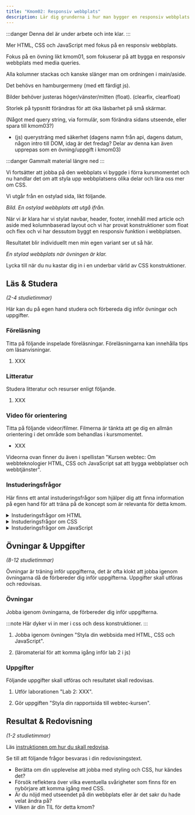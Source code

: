 ```yaml
---
title: "Kmom02: Responsiv webbplats" 
description: Lär dig grunderna i hur man bygger en responsiv webbplats.
---
```


:::danger
Denna del är under arbete och inte klar.
:::

Mer HTML, CSS och JavaScript med fokus på en responsiv webbplats.

Fokus på en övning likt kmom01, som fokuserar på att bygga en responsiv webbplats med media queries. 

Alla kolumner stackas och kanske slänger man om ordningen i main/aside.

Det behövs en hamburgermeny (med ett färdigt js).

Bilder behöver justeras höger/vänster/mitten (float). (clearfix, clearfloat)

Storlek på typsnitt förändras för att öka läsbarhet på små skärmar.

(Något med query string, via formulär, som förändra sidans utseende, eller spara till kmom03?)

* (js) querysträng med säkerhet (dagens namn från api, dagens datum, någon intro till DOM, idag är det fredag? Delar av denna kan även upprepas som en övning/uppgift i kmom03)


:::danger
Gammalt material längre ned
:::


Vi fortsätter att jobba på den webbplats vi byggde i förra kursmomentet och nu handlar det om att styla upp webbplatsens olika delar och lära oss mer om CSS.

Vi utgår från en ostylad sida, likt följande.

_Bild. En ostylad webbplats att utgå ifrån._

När vi är klara har vi stylat navbar, header, footer, innehåll med article och aside med kolumnbaserad layout och vi har provat konstruktioner som float och flex och vi har dessutom byggt en responsiv funktion i webbplatsen.

Resultatet blir individuellt men min egen variant ser ut så här.

_En stylad webbplats när övningen är klar._

Lycka till när du nu kastar dig in i en underbar värld av CSS konstruktioner.



## Läs & Studera

_(2-4 studietimmar)_

Här kan du på egen hand studera och förbereda dig inför övningar och uppgifter.




### Föreläsning

Titta på följande inspelade föreläsningar. Föreläsningarna kan innehålla tips om läsanvisningar.

1. XXX



### Litteratur

Studera litteratur och resurser enligt följande.

1. XXX



### Video för orientering

Titta på följande videor/filmer. Filmerna är tänkta att ge dig en allmän orientering i det område som behandlas i kursmomentet.

* XXX

Videorna ovan finner du även i spellistan "Kursen webtec: Om webbteknologier HTML, CSS och JavaScript sat att bygga webbplatser och webbtjänster".



### Instuderingsfrågor

Här finns ett antal instuderingsfrågor som hjälper dig att finna information på egen hand för att träna på de koncept som är relevanta för detta kmom.

<details>
<summary>Instuderingsfrågor om HTML</summary>

1. Vad står HTML för?

</details>

<details>
<summary>Instuderingsfrågor om CSS</summary>

1. Vad står CSS för?

</details>

<details>
<summary>Instuderingsfrågor om JavaScript</summary>

1. Ge en kort historik över programmeringsspråket JavaScript.

</details>



## Övningar & Uppgifter

_(8-12 studietimmar)_

Övningar är träning inför uppgifterna, det är ofta klokt att jobba igenom övningarna då de förbereder dig inför uppgifterna. Uppgifter skall utföras och redovisas.



### Övningar

Jobba igenom övningarna, de förbereder dig inför uppgifterna.

:::note
Här dyker vi in mer i css och dess konstruktioner.
:::

1. Jobba igenom övningen "Styla din webbsida med HTML, CSS och JavaScript".


1. (läromaterial för att komma igång inför lab 2 i js)



### Uppgifter

Följande uppgifter skall utföras och resultatet skall redovisas.

1. Utför laborationen "Lab 2: XXX".

1. Gör uppgiften "Styla din rapportsida till webtec-kursen".



## Resultat & Redovisning

_(1-2 studietimmar)_

Läs [instruktionen om hur du skall redovisa]().

Se till att följande frågor besvaras i din redovisningstext.

* Berätta om din upplevelse att jobba med styling och CSS, hur kändes det?
* Försök reflektera över vilka eventuella svårigheter som finns för en nybörjare att komma igång med CSS.
* Är du nöjd med utseendet på din webbplats eller är det sakr du hade velat ändra på?
* Vilken är din TIL för detta kmom?

